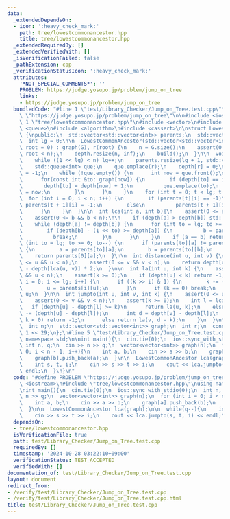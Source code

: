 ```yaml
---
data:
  _extendedDependsOn:
  - icon: ':heavy_check_mark:'
    path: tree/lowestcommonancestor.hpp
    title: tree/lowestcommonancestor.hpp
  _extendedRequiredBy: []
  _extendedVerifiedWith: []
  _isVerificationFailed: false
  _pathExtension: cpp
  _verificationStatusIcon: ':heavy_check_mark:'
  attributes:
    '*NOT_SPECIAL_COMMENTS*': ''
    PROBLEM: https://judge.yosupo.jp/problem/jump_on_tree
    links:
    - https://judge.yosupo.jp/problem/jump_on_tree
  bundledCode: "#line 1 \"test/Library_Checker/Jump_on_Tree.test.cpp\"\n#define PROBLEM\
    \ \"https://judge.yosupo.jp/problem/jump_on_tree\"\n\n#include <iostream>\n#line\
    \ 1 \"tree/lowestcommonancestor.hpp\"\n#include <vector>\n#include <tuple>\n#include\
    \ <queue>\n#include <algorithm>\n#include <cassert>\n\nstruct LowestCommonAncestor\
    \ {\npublic:\n  std::vector<std::vector<int>> parents;\n  std::vector<int> depth;\n\
    \  int lg = 0;\n\n  LowestCommonAncestor(std::vector<std::vector<int>> G, int\
    \ root = 0) : graph(G), r(root) {\n    n = G.size();\n    assert(0 <= root &&\
    \ root < n);\n    depth.resize(n, inf);\n    build();\n  }\n\n  void build(){\n\
    \    while ((1 << lg) < n) lg++;\n    parents.resize(lg + 1, std::vector<int>(n));\n\
    \    std::queue<int> que;\n    que.emplace(r);\n    depth[r] = 0;\n    parents[0][r]\
    \ = -1;\n    while (!que.empty()) {\n      int now = que.front();\n      que.pop();\n\
    \      for(const int &to: graph[now]) {\n        if (depth[to] == inf) {\n   \
    \       depth[to] = depth[now] + 1;\n          que.emplace(to);\n          parents[0][to]\
    \ = now;\n        }\n      }\n    }\n    for (int t = 0; t < lg; t++) {\n    \
    \  for (int i = 0; i < n; i++) {\n        if (parents[t][i] == -1)\n         \
    \ parents[t + 1][i] = -1;\n        else\n          parents[t + 1][i] = parents[t][parents[t][i]];\n\
    \      }\n    }\n  }\n\n  int lca(int a, int b){\n    assert(0 <= a && a < n);\n\
    \    assert(0 <= b && b < n);\n\n    if (depth[a] > depth[b]) std::swap(a, b);\n\
    \    while (depth[a] != depth[b]) {\n      for (int to = lg; to >= 0; to--) {\n\
    \        if (depth[b] - (1 << to) >= depth[a]) {\n          b = parents[to][b];\n\
    \          break;\n        }\n      }\n    }\n    if (a == b) return a;\n    for\
    \ (int to = lg; to >= 0; to--) {\n      if (parents[to][a] != parents[to][b])\
    \ {\n        a = parents[to][a];\n        b = parents[to][b];\n      }\n    }\n\
    \    return parents[0][a];\n  }\n\n  int distance(int u, int v) {\n    assert(0\
    \ <= u && u < n);\n    assert(0 <= v && v < n);\n    return depth[u] + depth[v]\
    \ - depth[lca(u, v)] * 2;\n  }\n\n  int la(int u, int k) {\n    assert(0 <= u\
    \ && u < n);\n    assert(k >= 0);\n    if (depth[u] < k) return -1;\n    for (int\
    \ i = 0; i <= lg; i++) {\n      if ((k >> i) & 1) {\n        k -= (1 << i);\n\
    \        u = parents[i][u];\n      }\n      if (k == 0) break;\n    }\n    return\
    \ u;\n  }\n\n  int jumpto(int u, int v, int k) {\n    assert(0 <= u && u < n);\n\
    \    assert(0 <= v && v < n);\n    assert(k >= 0);\n    int l = lca(u, v);\n \
    \   if (depth[u] - depth[l] >= k)\n      return la(u, k);\n    else {\n      k\
    \ -= (depth[u] - depth[l]);\n      int d = depth[v] - depth[l];\n      if (d -\
    \ k < 0) return -1;\n      else return la(v, d - k);\n    }\n  }\n\nprivate:\n\
    \  int n;\n  std::vector<std::vector<int>> graph;\n  int r;\n  const int inf =\
    \ 1 << 29;\n};\n#line 5 \"test/Library_Checker/Jump_on_Tree.test.cpp\"\nusing\
    \ namespace std;\n\nint main(){\n  cin.tie(0);\n  ios::sync_with_stdio(0);\n \
    \ int n, q;\n  cin >> n >> q;\n  vector<vector<int>> graph(n);\n  for (int i =\
    \ 0; i < n - 1; i++){\n    int a, b;\n    cin >> a >> b;\n    graph[a].push_back(b);\n\
    \    graph[b].push_back(a);\n  }\n\n  LowestCommonAncestor lca(graph);\n\n  while(q--){\n\
    \    int s, t, i;\n    cin >> s >> t >> i;\n    cout << lca.jumpto(s, t, i) <<\
    \ endl;\n  }\n}\n"
  code: "#define PROBLEM \"https://judge.yosupo.jp/problem/jump_on_tree\"\n\n#include\
    \ <iostream>\n#include \"tree/lowestcommonancestor.hpp\"\nusing namespace std;\n\
    \nint main(){\n  cin.tie(0);\n  ios::sync_with_stdio(0);\n  int n, q;\n  cin >>\
    \ n >> q;\n  vector<vector<int>> graph(n);\n  for (int i = 0; i < n - 1; i++){\n\
    \    int a, b;\n    cin >> a >> b;\n    graph[a].push_back(b);\n    graph[b].push_back(a);\n\
    \  }\n\n  LowestCommonAncestor lca(graph);\n\n  while(q--){\n    int s, t, i;\n\
    \    cin >> s >> t >> i;\n    cout << lca.jumpto(s, t, i) << endl;\n  }\n}\n"
  dependsOn:
  - tree/lowestcommonancestor.hpp
  isVerificationFile: true
  path: test/Library_Checker/Jump_on_Tree.test.cpp
  requiredBy: []
  timestamp: '2024-10-28 03:22:10+09:00'
  verificationStatus: TEST_ACCEPTED
  verifiedWith: []
documentation_of: test/Library_Checker/Jump_on_Tree.test.cpp
layout: document
redirect_from:
- /verify/test/Library_Checker/Jump_on_Tree.test.cpp
- /verify/test/Library_Checker/Jump_on_Tree.test.cpp.html
title: test/Library_Checker/Jump_on_Tree.test.cpp
---
```

